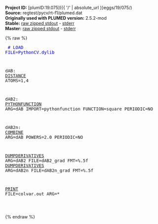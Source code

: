 **Project ID:** [plumID:19.075]({{ '/' | absolute_url }}eggs/19/075/)  
**Source:** regtest/pycv/rt-f1/plumed.dat  
**Originally used with PLUMED version:** 2.5.2-mod  
**Stable:** [raw zipped stdout](plumed.dat.plumed.stdout.txt.zip) - [stderr](plumed.dat.plumed.stderr)  
**Master:** [raw zipped stdout](plumed.dat.plumed_master.stdout.txt.zip) - [stderr](plumed.dat.plumed_master.stderr)  

{% raw %}<pre>
<span style="color:blue"># LOAD FILE=PythonCV.dylib</span>

dAB: <a href="https://plumed.github.io/doc-master/user-doc/html/_d_i_s_t_a_n_c_e.html">DISTANCE</a> ATOMS=1,4

dAB2: <a href="https://plumed.github.io/doc-master/user-doc/html/_p_y_t_h_o_n_f_u_n_c_t_i_o_n.html">PYTHONFUNCTION</a> ARG=dAB IMPORT=pythonfunction FUNCTION=square PERIODIC=NO

dAB2n: <a href="https://plumed.github.io/doc-master/user-doc/html/_c_o_m_b_i_n_e.html">COMBINE</a> ARG=dAB POWERS=2.0 PERIODIC=NO

<a href="https://plumed.github.io/doc-master/user-doc/html/_d_u_m_p_d_e_r_i_v_a_t_i_v_e_s.html">DUMPDERIVATIVES</a> ARG=dAB2  FILE=dAB2_grad    FMT=%.5f
<a href="https://plumed.github.io/doc-master/user-doc/html/_d_u_m_p_d_e_r_i_v_a_t_i_v_e_s.html">DUMPDERIVATIVES</a> ARG=dAB2n FILE=dAB2n_grad   FMT=%.5f

<a href="https://plumed.github.io/doc-master/user-doc/html/_p_r_i_n_t.html">PRINT</a> FILE=colvar.out ARG=*



</pre>{% endraw %}
